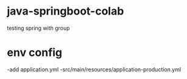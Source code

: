# java-springboot-colab
testing spring with group


# env config
-add application.yml -src/main/resources/application-production.yml